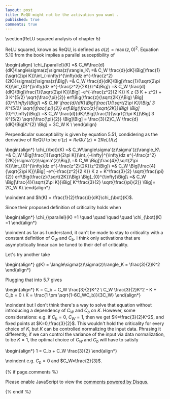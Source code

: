 ```yaml
---
layout: post
title: ReQU might not be the activation you want .
published: true
comments: true
---
```



\section{ReLU squared analysis of chapter 5}

ReLU squared, known as ReQU, is defined as $\sigma(z) = \max (z, 0)^2$. Equation 5.10 from the book implies a parallel susceptibility of

\begin{align}
    \chi_{\parallel}(K) =& C_W\frac{d}{dK}\langle\sigma(z)\sigma(z)\rangle_K\\
    =& C_W \frac{d}{dK}\Big[\frac{1}{\sqrt{2\pi K}}\int_{-\infty}^{\infty}dz e^{-\frac{z^2}{2K}}\sigma(z)\sigma(z)\Big]\\
    =& C_W \frac{d}{dK}\Big[\frac{1}{\sqrt{2\pi K}}\int_{0}^{\infty}dz e^{-\frac{z^2}{2K}}z^4\Big]\\
    =& C_W \frac{d}{dK}\Big[\frac{1}{\sqrt{2\pi K}}\Big[
    -e^{-\frac{z^2}{2 K}} K z (3 K + z^2) + 3 K^{5/2} \sqrt{\frac{\pi}{2}} erf\Big(\frac{z}{\sqrt{2K}}\Big)
    \Big]_{0}^{\infty}\Big]\\
    =& C_W \frac{d}{dK}\Big[\frac{1}{\sqrt{2\pi K}}\Big[
    3 K^{5/2} \sqrt{\frac{\pi}{2}} erf\Big(\frac{z}{\sqrt{2K}}\Big)
    \Big]_{0}^{\infty}\Big]\\
    =& C_W \frac{d}{dK}\Big[\frac{1}{\sqrt{2\pi K}}\Big[
    3 K^{5/2} \sqrt{\frac{\pi}{2}}
    \Big]\Big] = 
    \frac{3}{2}C_W \frac{d}{dK}\Big[K^{2} \Big] = 3C_W K \\
\end{align}


Perpendicular susceptibility is given by equation 5.51, condidering as the derivative of ReQU to be $\sigma'(z) = ReQU'(z) = 2ReLU(z)$


\begin{align*}
    \chi_{\bot}(K) =& C_W\langle\sigma'(z)\sigma'(z)\rangle_K\\
    =& C_W \Big[\frac{1}{\sqrt{2\pi K}}\int_{-\infty}^{\infty}dz e^{-\frac{z^2}{2K}}\sigma'(z)\sigma'(z)\Big]\\
    =& C_W \Big[\frac{4}{\sqrt{2\pi K}}\int_{0}^{\infty}dz e^{-\frac{z^2}{2K}}z^2\Big]\\
    =& C_W \Big[\frac{4}{\sqrt{2\pi K}}\Big[
    -e^{-\frac{z^2}{2 K}} K z + K^\frac{3}{2} \sqrt{\frac{\pi}{2}} erf\Big(\frac{z}{\sqrt{2K}}\Big)
    \Big]_{0}^{\infty}\Big]\\
    =& C_W \Big[\frac{4}{\sqrt{2\pi K}}\Big[
    K^\frac{3}{2} \sqrt{\frac{\pi}{2}} \Big]= 2C_W 
    K\\
\end{align*}

\noindent and $h(K) = \frac{1}{2}\frac{d}{dK}\chi_{\bot}(K)$.


Since their proposed definition of criticality holds when

\begin{align*}
    \chi_{\parallel}(K) =1 \quad \quad \quad \quad \chi_{\bot}(K) =1
\end{align*}

\noindent as far as I understand, it can't be made to stay to criticality with a constant definition of $C_W$ and $C_b$. I think only activations that are asymptotically linear can be tuned to their def of criticality.

Let's try another take

\begin{align*}
    g(K) = \langle\sigma(z)\sigma(z)\rangle_K = \frac{3}{2}K^2
\end{align*}

Plugging that into 5.7 gives

\begin{align*}
    K = C_b + C_W \frac{3}{2}K^2 \\
    C_W \frac{3}{2}K^2 - K + C_b = 0 \\
    K = \frac{1 \pm \sqrt{1-6C_WC_b}}{3C_W}
\end{align*}

\noindent but I don't think there's a way to solve that equation without introducing a dependency of $C_W$ and $C_b$ on $K$. However, some considerations: e.g. if $C_b=0$, $C_W=1$, then we get $K=\frac{3}{2}K^2$, and fixed points at $K=0,\frac{3}{2}$. This wouldn't hold the criticality for every choice of $K$, but $K$ can be controlled normalizing the input data. Phrasing it differently, if we can control the variance of the input via data normalization, to be $K=1$, the optimal choice of $C_W$ and $C_b$ will have to satisfy

\begin{align*}
    1 = C_b + C_W \frac{3}{2}
\end{align*}

\noindent e.g. $C_b=0$ and $C_W=\frac{2}{3}$.




{% if page.comments %} 



<div id="disqus_thread"></div>
<script>

/**
*  RECOMMENDED CONFIGURATION VARIABLES: EDIT AND UNCOMMENT THE SECTION BELOW TO INSERT DYNAMIC VALUES FROM YOUR PLATFORM OR CMS.
*  LEARN WHY DEFINING THESE VARIABLES IS IMPORTANT: https://disqus.com/admin/universalcode/#configuration-variables*/
/*
var disqus_config = function () {
this.page.url = PAGE_URL;  // Replace PAGE_URL with your page's canonical URL variable
this.page.identifier = PAGE_IDENTIFIER; // Replace PAGE_IDENTIFIER with your page's unique identifier variable
};
*/
(function() { // DON'T EDIT BELOW THIS LINE
var d = document, s = d.createElement('script');
s.src = 'https://https-lucehe-github-io.disqus.com/embed.js';
s.setAttribute('data-timestamp', +new Date());
(d.head || d.body).appendChild(s);
})();
</script>
<noscript>Please enable JavaScript to view the <a href="https://disqus.com/?ref_noscript">comments powered by Disqus.</a></noscript>



{% endif %}
